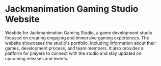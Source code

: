 # Jackmanimation Gaming Studio Website

Wesbite for Jackmanimation Gaming Studio, a game development studio focused on creating engaging and immersive gaming experiences.
The website showcases the studio's portfolio, including information about their games, development process, and team members. It also provides a platform for players to connect with the studio and stay updated on upcoming releases and events.
